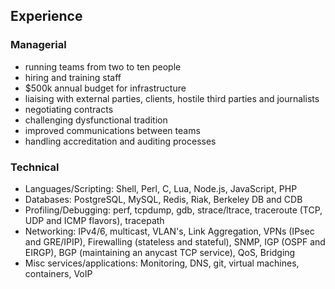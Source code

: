 ## Experience

### Managerial

 * running teams from two to ten people
 * hiring and training staff
 * $500k annual budget for infrastructure
 * liaising with external parties, clients, hostile third parties and journalists
 * negotiating contracts
 * challenging dysfunctional tradition
 * improved communications between teams
 * handling accreditation and auditing processes

### Technical

 * Languages/Scripting: Shell, Perl, C, Lua, Node.js, JavaScript, PHP
 * Databases: PostgreSQL, MySQL, Redis, Riak, Berkeley DB and CDB
 * Profiling/Debugging: perf, tcpdump, gdb, strace/ltrace, traceroute (TCP, UDP and ICMP flavors), tracepath
 * Networking: IPv4/6, multicast, VLAN's, Link Aggregation, VPNs (IPsec and GRE/IPIP), Firewalling (stateless and stateful), SNMP, IGP (OSPF and EIRGP), BGP (maintaining an anycast TCP service), QoS, Bridging
 * Misc services/applications: Monitoring, DNS, git, virtual machines, containers, VoIP
